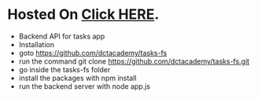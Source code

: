 # Hosted On [Click HERE](https://taskbox-application-e.netlify.app).

- Backend API for tasks app
- Installation
- goto https://github.com/dctacademy/tasks-fs
- run the command git clone https://github.com/dctacademy/tasks-fs.git
- go inside the tasks-fs folder
- install the packages with npm install
- run the backend server with node app.js
